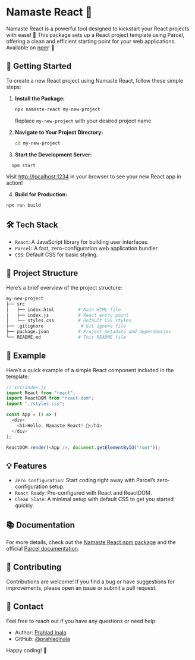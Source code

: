 # Namaste React 👋

Namaste React is a powerful tool designed to kickstart your React projects with ease! 🚀 This package sets up a React project template using Parcel, offering a clean and efficient starting point for your web applications. Available on [npm](https://www.npmjs.com/package/namaste-react)! 🌟

## 🚀 Getting Started

To create a new React project using Namaste React, follow these simple steps:

1. **Install the Package:**

   ```bash
   npx namaste-react my-new-project
   ```

   Replace `my-new-project` with your desired project name.

2. **Navigate to Your Project Directory:**

   ```bash
   cd my-new-project
   ```

3. **Start the Development Server:**

```bash
  npm start
```

Visit [http://localhost:1234](http://localhost:1234) in your browser to see your new React app in action!

4. **Build for Production:**

```bash
npm run build
```

## 🛠️ Tech Stack

- `React`: A JavaScript library for building user interfaces.
- `Parcel`: A fast, zero-configuration web application bundler.
- `CSS`: Default CSS for basic styling.

## 📁 Project Structure

Here’s a brief overview of the project structure:

```bash
my-new-project
├── src
│   ├── index.html         # Main HTML file
│   ├── index.js           # React entry point
│   └── styles.css         # Default CSS styles
├── .gitignore              # Git ignore file
├── package.json           # Project metadata and dependencies
└── README.md              # This README file

```

## 🧩 Example

Here’s a quick example of a simple React component included in the template:

```js
// src/index.js
import React from "react";
import ReactDOM from "react-dom";
import "./styles.css";

const App = () => (
  <div>
    <h1>Hello, Namaste React! 🙌</h1>
  </div>
);

ReactDOM.render(<App />, document.getElementById("root"));
```

## 💡 Features

- `Zero Configuration`: Start coding right away with Parcel’s zero-configuration setup.
- `React Ready`: Pre-configured with React and ReactDOM.
- `Clean Slate`: A minimal setup with default CSS to get you started quickly.

## 📚 Documentation

For more details, check out the [Namaste React npm package](https://www.npmjs.com/package/namaste-react) and the official [Parcel documentation](https://parceljs.org/).

## 🤝 Contributing

Contributions are welcome! If you find a bug or have suggestions for improvements, please open an issue or submit a pull request.

## 📧 Contact

Feel free to reach out if you have any questions or need help:

- Author: [Prahlad Inala](https://beta.prahladinala.in/)
- GitHub: [@prahladinala](https://github.com/prahladinala)

Happy coding! 🎉
